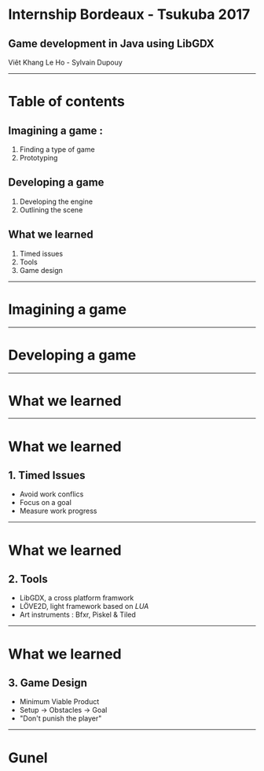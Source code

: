 # Internship Bordeaux - Tsukuba 2017
## Game development in Java using LibGDX

Viêt Khang Le Ho - Sylvain Dupouy

---
<!-- page_number: true -->
<!-- footer: Internship Bordeaux - Tsukuba 2017 -->

# Table of contents

## Imagining a game : 
1. Finding a type of game
2. Prototyping
## Developing a game
1. Developing the engine
2. Outlining the scene
## What we learned 
1. Timed issues
2. Tools
3. Game design

---
<!-- *page_number: false -->
# Imagining a game

---
<!-- *page_number: false -->
# Developing a game

---
<!-- *page_number: false -->
# What we learned

---
<!-- *page_number: false -->
# What we learned
## 1. Timed Issues
* Avoid work conflics
* Focus on a goal
* Measure work progress

---
<!-- *page_number: false -->
# What we learned
## 2. Tools
* LibGDX, a cross platform framwork
* LÖVE2D, light framework based on _LUA_
* Art instruments : Bfxr, Piskel & Tiled

---
<!-- *page_number: false -->
# What we learned
## 3. Game Design
* Minimum Viable Product
* Setup -> Obstacles -> Goal
* "Don't punish the player"

---
<!-- *page_number: false -->
# Gunel